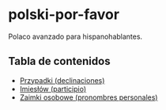 # polski-por-favor

Polaco avanzado para hispanohablantes.

## Tabla de contenidos

* [Przypadki (declinaciones)](declinaciones/index.md)
* [Imiesłów (participio)](gramatica/imieslow-participio.md)
* [Zaimki osobowe (pronombres personales)](gramatica/zaimki-osobowe-pronombres-personales.md)
